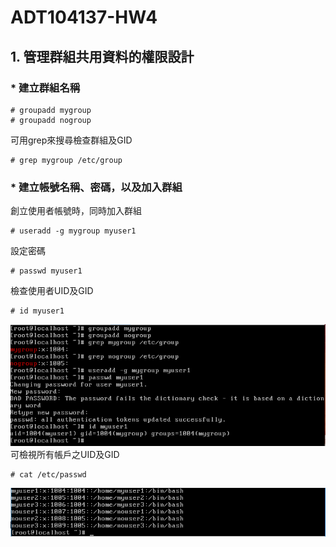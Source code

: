# ADT104137-HW4
## 1. 管理群組共用資料的權限設計
### * 建立群組名稱
<pre><code># groupadd mygroup
# groupadd nogroup</code></pre>
可用grep來搜尋檢查群組及GID
<pre><code># grep mygroup /etc/group</code></pre>
### * 建立帳號名稱、密碼，以及加入群組
創立使用者帳號時，同時加入群組
<pre><code># useradd -g mygroup myuser1</code></pre>
設定密碼
<pre><code># passwd myuser1</code></pre>
檢查使用者UID及GID
<pre><code># id myuser1</code></pre>
![01](pic3/01.PNG)<br/>
可檢視所有帳戶之UID及GID
<pre><code># cat /etc/passwd</code></pre>
![02](pic3/02.PNG)
